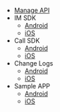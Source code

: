 -   [Manage API](/LT_SDK_BE.md)
-   IM SDK
    -   [Android](/LT_IM_SDK_Android_Document.md)
    -   [iOS](/LT_IM_SDK_iOS_Document.md)
-   Call SDK
    -   [Android](/LT_Call_SDK_Android_Document.md)
    -   [iOS](/LT_Call_SDK_iOS_Document.md)
-   Change Logs
    -   [Android](/LT_Change_Logs_Android.md)
    -   [iOS](/LT_Change_Logs_iOS.md)
-   Sample APP
    -   [Android](https://github.com/LoFTechs/LTSample-Android-Kotlin)
    -   [iOS](https://github.com/LoFTechs/LTSample-iOS-Swift)
